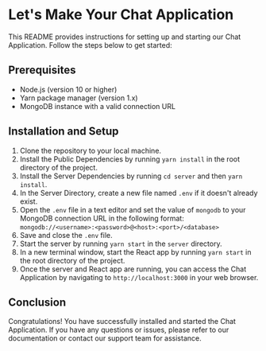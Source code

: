 # Let's Make Your Chat Application

This README provides instructions for setting up and starting our Chat Application. Follow the steps below to get started:

## Prerequisites
- Node.js (version 10 or higher)
- Yarn package manager (version 1.x)
- MongoDB instance with a valid connection URL

## Installation and Setup

1. Clone the repository to your local machine.
2. Install the Public Dependencies by running `yarn install` in the root directory of the project.
3. Install the Server Dependencies by running `cd server` and then `yarn install`.
4. In the Server Directory, create a new file named `.env` if it doesn't already exist.
5. Open the `.env` file in a text editor and set the value of `mongodb` to your MongoDB connection URL in the following format: `mongodb://<username>:<password>@<host>:<port>/<database>`
6. Save and close the `.env` file.
7. Start the server by running `yarn start` in the `server` directory.
8. In a new terminal window, start the React app by running `yarn start` in the root directory of the project.
9. Once the server and React app are running, you can access the Chat Application by navigating to `http://localhost:3000` in your web browser.

## Conclusion
Congratulations! You have successfully installed and started the Chat Application. If you have any questions or issues, please refer to our documentation or contact our support team for assistance.
